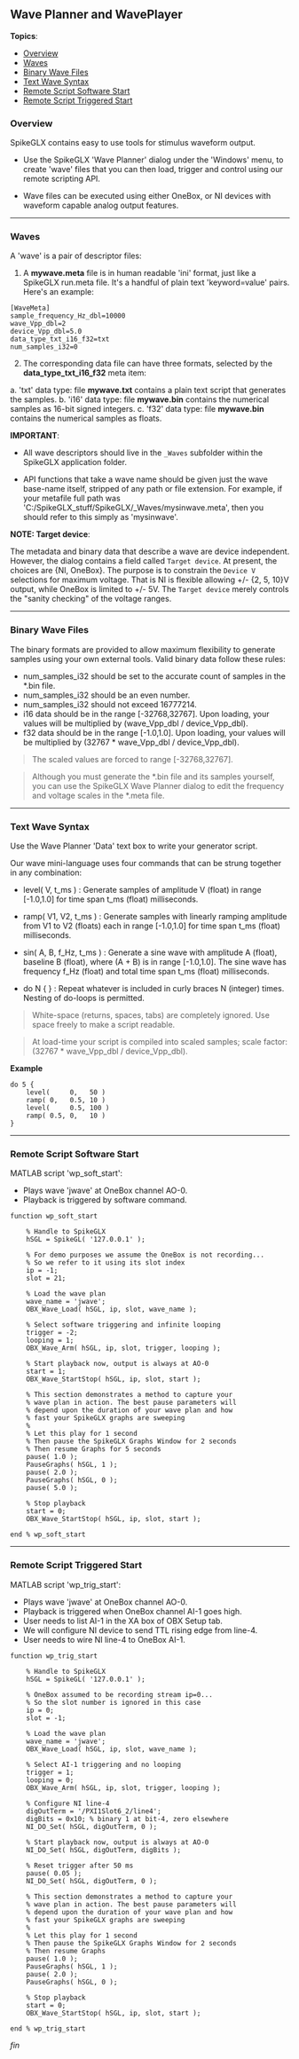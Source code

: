 ## Wave Planner and WavePlayer

**Topics**:

* [Overview](#overview)
* [Waves](#waves)
* [Binary Wave Files](#binary-wave-files)
* [Text Wave Syntax](#text-wave-syntax)
* [Remote Script Software Start](#remote-script-software-start)
* [Remote Script Triggered Start](#remote-script-triggered-start)

### Overview

SpikeGLX contains easy to use tools for stimulus waveform output.

* Use the SpikeGLX 'Wave Planner' dialog under the 'Windows' menu,
to create 'wave' files that you can then load, trigger and control
using our remote scripting API.

* Wave files can be executed using either OneBox, or NI devices with
waveform capable analog output features.

--------

### Waves

A 'wave' is a pair of descriptor files:

1. A **mywave.meta** file is in human readable 'ini' format, just like a
SpikeGLX run.meta file. It's a handful of plain text 'keyword=value' pairs.
Here's an example:

```
[WaveMeta]
sample_frequency_Hz_dbl=10000
wave_Vpp_dbl=2
device_Vpp_dbl=5.0
data_type_txt_i16_f32=txt
num_samples_i32=0
```

2. The corresponding data file can have three formats, selected by the
**data_type_txt_i16_f32** meta item:

a. 'txt' data type: file **mywave.txt** contains a plain text script that generates the samples.
b. 'i16' data type: file **mywave.bin** contains the numerical samples as 16-bit signed integers.
c. 'f32' data type: file **mywave.bin** contains the numerical samples as floats.

**IMPORTANT**:

* All wave descriptors should live in the `_Waves` subfolder within the
SpikeGLX application folder.

* API functions that take a wave name should be given just the wave base-name
itself, stripped of any path or file extension. For example, if your metafile
full path was 'C:/SpikeGLX_stuff/SpikeGLX/_Waves/mysinwave.meta', then you
should refer to this simply as 'mysinwave'.

**NOTE: Target device**:

The metadata and binary data that describe a wave are device independent.
However, the dialog contains a field called `Target device`. At present,
the choices are {NI, OneBox}. The purpose is to constrain the `Device
V` selections for maximum voltage. That is NI is flexible allowing
+/- {2, 5, 10}V output, while OneBox is limited to +/- 5V. The `Target
device` merely controls the "sanity checking" of the voltage ranges.

--------

### Binary Wave Files

The binary formats are provided to allow maximum flexibility to
generate samples using your own external tools. Valid binary data
follow these rules:

* num_samples_i32 should be set to the accurate count of samples in the *.bin file.
* num_samples_i32 should be an even number.
* num_samples_i32 should not exceed 16777214.
* i16 data should be in the range [-32768,32767]. Upon loading, your values
will be multiplied by (wave_Vpp_dbl / device_Vpp_dbl).
* f32 data should be in the range [-1.0,1.0]. Upon loading, your values
will be multiplied by (32767 * wave_Vpp_dbl / device_Vpp_dbl).

> The scaled values are forced to range [-32768,32767].

> Although you must generate the *.bin file and its samples yourself, you
can use the SpikeGLX Wave Planner dialog to edit the frequency and voltage
scales in the *.meta file.

--------

### Text Wave Syntax

Use the Wave Planner 'Data' text box to write your generator script.

Our wave mini-language uses four commands that can be strung together
in any combination:

* level( V, t_ms ) : Generate samples of amplitude V (float) in range [-1.0,1.0]
for time span t_ms (float) milliseconds.

* ramp( V1, V2, t_ms ) : Generate samples with linearly ramping amplitude
from V1 to V2 (floats) each in range [-1.0,1.0] for time span t_ms
(float) milliseconds.

* sin( A, B, f_Hz, t_ms ) : Generate a sine wave with amplitude A (float),
baseline B (float), where (A + B) is in range [-1.0,1.0]. The sine wave
has frequency f_Hz (float) and total time span t_ms (float) milliseconds.

* do N { } : Repeat whatever is included in curly braces N (integer) times.
Nesting of do-loops is permitted.

> White-space (returns, spaces, tabs) are completely ignored. Use space
freely to make a script readable.

> At load-time your script is compiled into scaled samples; scale factor:
(32767 * wave_Vpp_dbl / device_Vpp_dbl).

**Example**

```
do 5 {
    level(     0,   50 )
    ramp( 0,   0.5, 10 )
    level(     0.5, 100 )
    ramp( 0.5, 0,   10 )
}
```

--------

### Remote Script Software Start

MATLAB script 'wp_soft_start':

- Plays wave 'jwave' at OneBox channel AO-0.
- Playback is triggered by software command.

```
function wp_soft_start

    % Handle to SpikeGLX
    hSGL = SpikeGL( '127.0.0.1' );

    % For demo purposes we assume the OneBox is not recording...
    % So we refer to it using its slot index
    ip = -1;
    slot = 21;

    % Load the wave plan
    wave_name = 'jwave';
    OBX_Wave_Load( hSGL, ip, slot, wave_name );

    % Select software triggering and infinite looping
    trigger = -2;
    looping = 1;
    OBX_Wave_Arm( hSGL, ip, slot, trigger, looping );

    % Start playback now, output is always at AO-0
    start = 1;
    OBX_Wave_StartStop( hSGL, ip, slot, start );

    % This section demonstrates a method to capture your
    % wave plan in action. The best pause parameters will
    % depend upon the duration of your wave plan and how
    % fast your SpikeGLX graphs are sweeping
    %
    % Let this play for 1 second
    % Then pause the SpikeGLX Graphs Window for 2 seconds
    % Then resume Graphs for 5 seconds
    pause( 1.0 );
    PauseGraphs( hSGL, 1 );
    pause( 2.0 );
    PauseGraphs( hSGL, 0 );
    pause( 5.0 );

    % Stop playback
    start = 0;
    OBX_Wave_StartStop( hSGL, ip, slot, start );

end % wp_soft_start
```

--------

### Remote Script Triggered Start

MATLAB script 'wp_trig_start':

- Plays wave 'jwave' at OneBox channel AO-0.
- Playback is triggered when OneBox channel AI-1 goes high.
- User needs to list AI-1 in the XA box of OBX Setup tab.
- We will configure NI device to send TTL rising edge from line-4.
- User needs to wire NI line-4 to OneBox AI-1.

```
function wp_trig_start

    % Handle to SpikeGLX
    hSGL = SpikeGL( '127.0.0.1' );

    % OneBox assumed to be recording stream ip=0...
    % So the slot number is ignored in this case
    ip = 0;
    slot = -1;

    % Load the wave plan
    wave_name = 'jwave';
    OBX_Wave_Load( hSGL, ip, slot, wave_name );

    % Select AI-1 triggering and no looping
    trigger = 1;
    looping = 0;
    OBX_Wave_Arm( hSGL, ip, slot, trigger, looping );

    % Configure NI line-4
    digOutTerm = '/PXI1Slot6_2/line4';
    digBits = 0x10; % binary 1 at bit-4, zero elsewhere
    NI_DO_Set( hSGL, digOutTerm, 0 );

    % Start playback now, output is always at AO-0
    NI_DO_Set( hSGL, digOutTerm, digBits );

    % Reset trigger after 50 ms
    pause( 0.05 );
    NI_DO_Set( hSGL, digOutTerm, 0 );

    % This section demonstrates a method to capture your
    % wave plan in action. The best pause parameters will
    % depend upon the duration of your wave plan and how
    % fast your SpikeGLX graphs are sweeping
    %
    % Let this play for 1 second
    % Then pause the SpikeGLX Graphs Window for 2 seconds
    % Then resume Graphs
    pause( 1.0 );
    PauseGraphs( hSGL, 1 );
    pause( 2.0 );
    PauseGraphs( hSGL, 0 );

    % Stop playback
    start = 0;
    OBX_Wave_StartStop( hSGL, ip, slot, start );

end % wp_trig_start
```


_fin_

